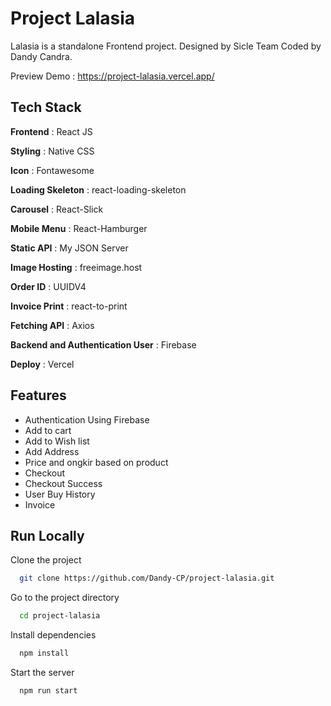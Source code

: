
# Project Lalasia

Lalasia is a standalone Frontend project. Designed by Sicle Team Coded by Dandy Candra.

Preview Demo : https://project-lalasia.vercel.app/




## Tech Stack

**Frontend** : React JS

**Styling** : Native CSS

**Icon** : Fontawesome

**Loading Skeleton** : react-loading-skeleton

**Carousel** : React-Slick

**Mobile Menu** : React-Hamburger

**Static API** : My JSON Server

**Image Hosting** : freeimage.host

**Order ID** : UUIDV4

**Invoice Print** : react-to-print

**Fetching API** : Axios

**Backend and Authentication User** : Firebase

**Deploy** : Vercel


## Features

- Authentication Using Firebase
- Add to cart
- Add to Wish list
- Add Address
- Price and ongkir based on product
- Checkout
- Checkout Success
- User Buy History
- Invoice


## Run Locally

Clone the project

```bash
  git clone https://github.com/Dandy-CP/project-lalasia.git
```

Go to the project directory

```bash
  cd project-lalasia
```

Install dependencies

```bash
  npm install
```

Start the server

```bash
  npm run start
```
